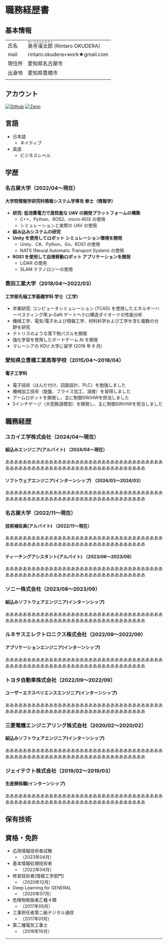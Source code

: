# 職務経歴書

## 基本情報

|||
|--|--|
| 氏名 | <ruby><rb>奥寺凜太郎</rb><rt>おくでらりんたろう</rt></ruby> (Rintaro OKUDERA) |
| mail | rintaro.okudera+work★gmail.com|
| 現住所 | 愛知県名古屋市 |
| 出身地 | 愛知県豊橋市 |
|||

## アカウント
<p>
<a href="https://github.com/RIN-POKO" target="_blank"><img alt="Github" src="https://img.shields.io/badge/RIN-POKO-%2312100E.svg?&style=flat-square&logo=Github&logoColor=white" /></a>
<a href="https://zenn.dev/pokopokoomochi" target="_blank"><img alt="Zenn" src="https://img.shields.io/badge/pokopokoomochi-3EA8FF.svg?&style=flat-square&logo=Zenn&logoColor=white" /></a>
</p>

## 言語

- 日本語
  - ネイティブ
- 英語
  - ビジネスレベル

## 学歴

### 名古屋大学（2022/04〜現在）

#### 大学院情報学研究科情報システム学専攻 修士（情報学）

- **研究: 低消費電力で高性能な UAV の開発プラットフォームの構築**
  - C++、Python、ROS2、micro-ROS の使用
  - シミュレーションと実際の UAV の使用
- **組み込みシステムの研究**
- **Unity を使用してロボット シミュレーション環境を開発**
  - Unity、C#、Python、Go、ROS1 の使用
  - NATS (Neural Automatic Transport System) の使用
- **ROS1 を使用して自律移動ロボット アプリケーションを開発**
  - LiDAR の使用
  - SLAM テクノロジーの使用

### 豊田工業大学（2018/04〜2022/03）

#### 工学部先端工学基礎学科 学士（工学）

- 卒業研究: コンピュータシミュレーション (TCAD) を使用したエネルギーハーベスティング用 p-GaN ゲートヘテロ構造ダイオードの性能分析
- 機械工学、電気/電子および情報工学、材料科学および工学を含む複数の分野を研究
- テトリスのような落下物パズルを開発
- 強化学習を使用したボードゲーム AI を開発
- マレーシアの KDU 大学に留学 (2018 年 8 月)

### 愛知県立豊橋工業高等学校（2015/04〜2018/04）

#### 電子工学科

- 電子技術（はんだ付け、回路設計、PLC）を勉強しました
- 機械加工技術（旋盤、フライス加工、溶接）を習得しました
- アームロボットを開発し、主に制御SW/HWを担当しました
- 5インチゲージ（大型鉄道模型）を開発し、主に制御SW/HWを担当しました

## 職務経歴

### ユカイ工学株式会社（2024/04〜現在）

#### 組込みエンジニア(アルバイト) （2024/04〜現在）

ああああああああああああああああああああああああああああああああああああああああああああああああああああああああああああああああああああ
  
#### ソフトウェアエンジニア(インターンシップ) （2024/03〜2024/03）

ああああああああああああああああああああああああああああああああああああああああああああああああああああああああああああああああああああ

### 名古屋大学（2022/11〜現在）

#### 技術補佐員(アルバイト) （2022/11〜現在）

ああああああああああああああああああああああああああああああああああああああああああああああああああああああああああああああああああああ

#### ティーチングアシスタント(アルバイト) （2023/06〜2023/08）

ああああああああああああああああああああああああああああああああああああああああああああああああああああああああああああああああああああ

### ソニー株式会社（2023/08〜2023/09）

#### 組込みソフトウェアエンジニア(インターンシップ)

ああああああああああああああああああああああああああああああああああああああああああああああああああああああああああああああああああああ

### ルネサスエレクトロニクス株式会社（2022/09〜2022/09）

#### アプリケーションエンジニア(インターンシップ)

ああああああああああああああああああああああああああああああああああああああああああああああああああああああああああああああああああああ

### トヨタ自動車株式会社（2022/09〜2022/09）

#### ユーザーエクスペリエンスエンジニア(インターンシップ)

ああああああああああああああああああああああああああああああああああああああああああああああああああああああああああああああああああああ

### 三菱電機エンジニアリング株式会社（2020/02〜2020/02）

#### 組込みソフトウェアエンジニア(インターンシップ)

ああああああああああああああああああああああああああああああああああああああああああああああああああああああああああああああああああああ

### ジェイテクト株式会社（2019/02〜2019/03）

#### 生産関係職(インターンシップ)

ああああああああああああああああああああああああああああああああああああああああああああああああああああああああああああああああああああ

<!-- ### LAPRAS株式会社（2021/03〜現在）
AI ヘッドハンティングサービス LAPRAS SCOUT の開発に従事。
開発リソースが限られる中で、ユーザーの利便性を高める追加機能の設計から実装を主導。得意とするフロントエンド開発の経験を活かして、フロントエンドの改善活動をリード。また、モブプログラミングのライブ配信への出演やフルリモート環境で気軽に質問できる bot 開発などを通して、良い組織作りへの貢献も行っている。

※ 2023/03〜2024/03まで育児休業を取得

- **プロジェクト規模：**
    - 平均 2〜5 人チームでのスクラム開発
- **プロジェクト詳細：**
    - Vue.js での SPA 開発
    - Python, Django での API 開発
    - ライブラリアップデートの仕組み作り
    - メールアドレス認証機能の構築
    - VuePress + esa によるドキュメントサイトの構築
    - E2Eテストの環境整備
- **その他：**
    - フロントエンド改善チームのリード（改善チームの組成、課題の整理・実装）
    - フロントエンド開発基盤の整備（ビジュアルリグレッションテスト、パフォーマンス計測基盤の導入など）
    - フロントエンド勉強会の主催
    - エンジニア採用（採用広報、選考活動） -->



## 保有技術

<!-- ### 言語
<p>
  <img alt="TypeScript" src="https://img.shields.io/badge/-TypeScript-007ACC?style=flat-square&logo=typescript&logoColor=white" />
  <img alt="JavaScript" src="https://img.shields.io/badge/-JavaScript-F7DF1E?style=flat-square&logo=JavaScript&logoColor=white" />
  <img alt="Ruby" src="https://img.shields.io/badge/-Ruby-CC342D?style=flat-square&logo=Ruby&logoColor=white" />
  <img alt="Python" src="https://img.shields.io/badge/-Python-3776AB?style=flat-square&logo=Python&logoColor=white" />
  <img alt="Elixir" src="https://img.shields.io/badge/-Elixir-4B275F?style=flat-square&logo=Elixir&logoColor=white" />
  <img alt="Kotlin" src="https://img.shields.io/badge/-Kotlin-0095D5?style=flat-square&logo=Kotlin&logoColor=white" />
  <img alt="Java" src="https://img.shields.io/badge/-Java-007396?style=flat-square&logo=Java&logoColor=white" />
</p>

### フレームワーク・その他
<p>
<img alt="Vue" src="https://img.shields.io/badge/-Vue.js-4FC08D?style=flat-square&logo=Vue.js&logoColor=white" />
  <img alt="React" src="https://img.shields.io/badge/-React-45b8d8?style=flat-square&logo=react&logoColor=white" />
 <img alt="Ruby-on-Rails" src="https://img.shields.io/badge/-Rails-CC0000?style=flat-square&logo=Ruby-on-Rails&logoColor=white" />
  <img alt="Django" src="https://img.shields.io/badge/-Django-092E20?style=flat-square&logo=Django&logoColor=white" />
 <img alt="Apollo" src="https://img.shields.io/badge/-Apollo%20GraphQL-311C87?style=flat-square&logo=apollo-graphql&logoColor=white" />
  <img alt="GraphQL" src="https://img.shields.io/badge/-GraphQL-E10098?style=flat-square&logo=graphql&logoColor=white" />
  <img alt="Firebase" src="https://img.shields.io/badge/-Firebase-FFCA28?style=flat-square&logo=Firebase&logoColor=white" />
  <img alt="Gatsby" src="https://img.shields.io/badge/-Gatsby-663399?style=flat-square&logo=Gatsby&logoColor=white" />
  <img alt="Vite" src="https://img.shields.io/badge/-Vite-646CFF?style=flat-square&logo=Vite&logoColor=white" />
  <img alt="Docker" src="https://img.shields.io/badge/-Docker-46a2f1?style=flat-square&logo=docker&logoColor=white" />
</p> -->

## 資格・免許

- 応用情報技術者試験
  - （2023年04月）
- 基本情報処理技術者
  - （2022年04月）
- 修習技術者(情報工学部門) 
  - （2020年12月）
- Deep Learning for GENERAL
  - （2020年07月）
- 危険物取扱者乙種４類
  - （2017年05月）
- 工事担任者第二級デジタル通信
  - （2017年01月）
- 第二種電気工事士
  - （2016年10月）

<!-- ## その他活動

### 趣味開発

- [Androidアプリ](https://play.google.com/store/apps/developer?id=OHMAE+Ryosuke)
- [Java/Androidライブラリ](https://search.maven.org/search?q=net.mm2d)

### ハッカソン

- [NTTドコモxTBS TV HACK DAY](http://www.tbs.co.jp/nd_tv_hack_day/)
  - 最優秀賞・ビジネス部門優秀賞
- [NTT西日本xTBS TV HACK DAY 2015](http://www.tbs.co.jp/nw_tv_hack_day_2015/)
  - 最優秀賞・テクノロジー部門優秀賞

### 執筆活動

- [Qiita](https://qiita.com/ryo_mm2d)
- Yahoo! JAPAN Tech Blog
  - [直感的なUI操作の実装ノウハウを紹介 〜 Yahoo!天気アプリリニューアル #Android開発](https://techblog.yahoo.co.jp/entry/20200311817921/)
  - [雨雲レーダー大幅アップデート 開発の舞台裏をエンジニア目線で紹介！ 〜 Yahoo!天気アプリ](https://techblog.yahoo.co.jp/entry/2021102530209844/)


## 意欲・興味
- フロントエンドだけではなくバックエンド・インフラなど新しい分野・技術への興味関心が強く、学習しながらアウトプットをすることが得意です
- ペアプロ・モブプロを積極的に取り入れ、チームで暗黙知の共有や、技術の継承を行っていきたいと思っています
- 開発に携わったサービスが、身近な人の生活をより良くしていく過程を肌で感じられる時、パフォーマンスが出せると感じています -->

---